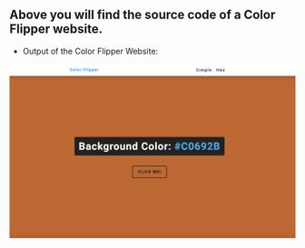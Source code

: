 ## Above you will find the source code of a Color Flipper website.

- Output of the Color Flipper Website:

![output](./output.png)
